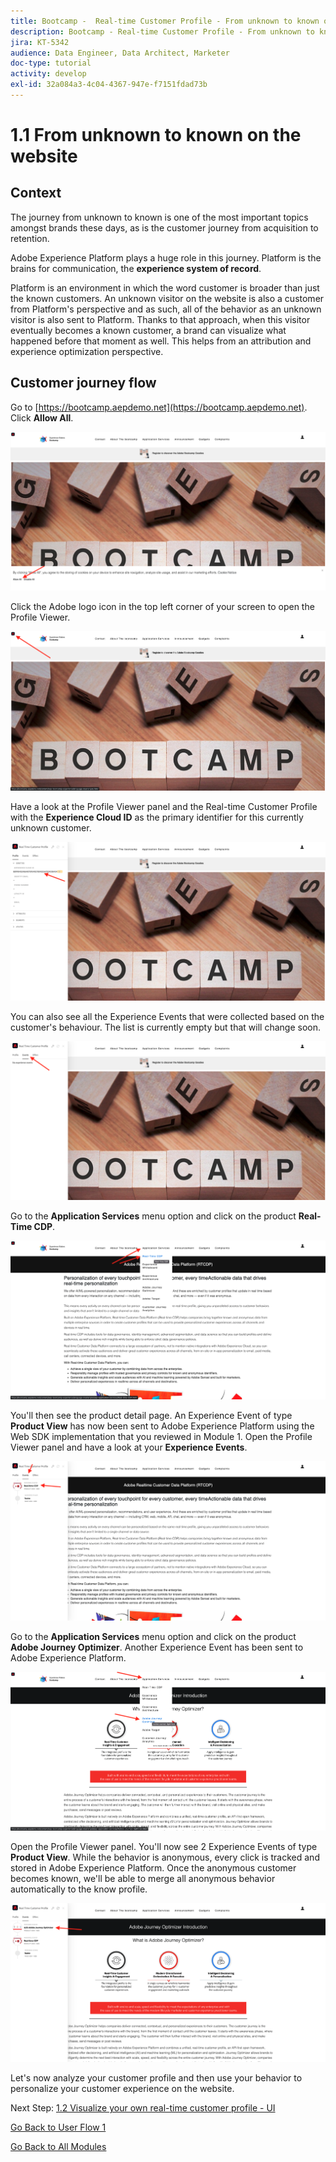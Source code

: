 ```yaml
---
title: Bootcamp -  Real-time Customer Profile - From unknown to known on the website
description: Bootcamp - Real-time Customer Profile - From unknown to known on the website
jira: KT-5342
audience: Data Engineer, Data Architect, Marketer
doc-type: tutorial
activity: develop
exl-id: 32a084a3-4c04-4367-947e-f7151fdad73b
---
```

# 1.1 From unknown to known on the website

## Context

The journey from unknown to known is one of the most important topics amongst brands these days, as is the customer journey from acquisition to retention. 

Adobe Experience Platform plays a huge role in this journey. Platform is the brains for communication, the **experience system of record**.

Platform is an environment in which the word customer is broader than just the known customers. An unknown visitor on the website is also a customer from Platform's perspective and as such, all of the behavior as an unknown visitor is also sent to Platform. Thanks to that approach, when this visitor eventually becomes a known customer, a brand can visualize what happened before that moment as well. This helps from an attribution and experience optimization perspective.

## Customer journey flow

Go to [https://bootcamp.aepdemo.net](https://bootcamp.aepdemo.net). Click **Allow All**.

![DSN](./images/web8.png)

Click the Adobe logo icon in the top left corner of your screen to open the Profile Viewer.
  
![Demo](./images/pv1.png)

Have a look at the Profile Viewer panel and the Real-time Customer Profile with the **Experience Cloud ID** as the primary identifier for this currently unknown customer.
      
![Demo](./images/pv2.png)

You can also see all the Experience Events that were collected based on the customer's behaviour. The list is currently empty but that will change soon.

![Demo](./images/pv3.png)

Go to the **Application Services** menu option and click on the product **Real-Time CDP**.

![Demo](./images/pv4.png)

You'll then see the product detail page. An Experience Event of type **Product View** has now been sent to Adobe Experience Platform using the Web SDK implementation that you reviewed in Module 1. Open the Profile Viewer panel and have a look at your **Experience Events**.
  
![Demo](./images/pv5.png)
  
Go to the **Application Services** menu option and click on the product **Adobe Journey Optimizer**. Another Experience Event has been sent to Adobe Experience Platform. 
  
![Demo](./images/pv7.png)
  
Open the Profile Viewer panel. You'll now see 2 Experience Events of type **Product View**. While the behavior is anonymous, every click is tracked and stored in Adobe Experience Platform. Once the anonymous customer becomes known, we'll be able to merge all anonymous behavior automatically to the know profile.
  
![Demo](./images/pv8.png)

Let's now analyze your customer profile and then use your behavior to personalize your customer experience on the website.

Next Step: [1.2 Visualize your own real-time customer profile - UI](./ex2.md)

[Go Back to User Flow 1](./uc1.md)

[Go Back to All Modules](../../overview.md)

